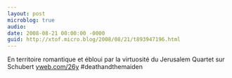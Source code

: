 ```yaml
---
layout: post
microblog: true
audio: 
date: 2008-08-21 00:00:00 -0000
guid: http://xtof.micro.blog/2008/08/21/t893947196.html
---
```

En territoire romantique et ébloui par la virtuosité du Jerusalem Quartet sur Schubert [yweb.com/26y](http://yweb.com/26y) #deathandthemaiden

